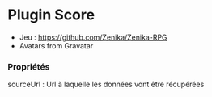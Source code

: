 # Plugin Score

* Jeu : https://github.com/Zenika/Zenika-RPG
* Avatars from Gravatar

### Propriétés

sourceUrl : Url à laquelle les données vont être récupérées
